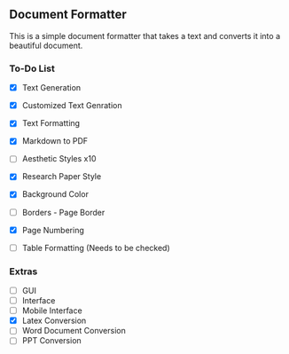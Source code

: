## Document Formatter

This is a simple document formatter that takes a text and converts it into a beautiful document. 


### To-Do List
- [x] Text Generation
- [x] Customized Text Genration
- [x] Text Formatting
- [x] Markdown to PDF
- [ ] Aesthetic Styles x10
- [x] Research Paper Style
- [x] Background Color
- [ ] Borders - Page Border
- [x] Page Numbering
- [ ] Table Formatting (Needs to be checked)


### Extras 
- [ ] GUI
- [ ] Interface
- [ ] Mobile Interface
- [x] Latex Conversion
- [ ] Word Document Conversion
- [ ] PPT Conversion
